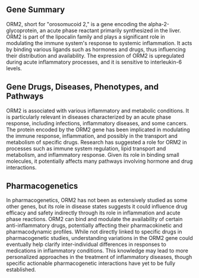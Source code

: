 ## Gene Summary
ORM2, short for "orosomucoid 2," is a gene encoding the alpha-2-glycoprotein, an acute phase reactant primarily synthesized in the liver. ORM2 is part of the lipocalin family and plays a significant role in modulating the immune system's response to systemic inflammation. It acts by binding various ligands such as hormones and drugs, thus influencing their distribution and availability. The expression of ORM2 is upregulated during acute inflammatory processes, and it is sensitive to interleukin-6 levels.

## Gene Drugs, Diseases, Phenotypes, and Pathways
ORM2 is associated with various inflammatory and metabolic conditions. It is particularly relevant in diseases characterized by an acute phase response, including infections, inflammatory diseases, and some cancers. The protein encoded by the ORM2 gene has been implicated in modulating the immune response, inflammation, and possibly in the transport and metabolism of specific drugs. Research has suggested a role for ORM2 in processes such as immune system regulation, lipid transport and metabolism, and inflammatory response. Given its role in binding small molecules, it potentially affects many pathways involving hormone and drug interactions.

## Pharmacogenetics
In pharmacogenetics, ORM2 has not been as extensively studied as some other genes, but its role in disease states suggests it could influence drug efficacy and safety indirectly through its role in inflammation and acute phase reactions. ORM2 can bind and modulate the availability of certain anti-inflammatory drugs, potentially affecting their pharmacokinetic and pharmacodynamic profiles. While not directly linked to specific drugs in pharmacogenetic studies, understanding variations in the ORM2 gene could eventually help clarify inter-individual differences in responses to medications in inflammatory conditions. This knowledge may lead to more personalized approaches in the treatment of inflammatory diseases, though specific actionable pharmacogenetic interactions have yet to be fully established.